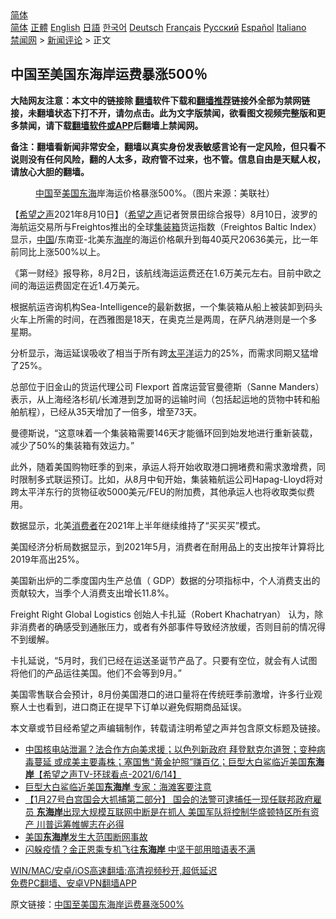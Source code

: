  <!-- 面包屑导航 --> <div class="breadcrumb"><!-- GTranslate: https://gtranslate.io/ -->  <div class="switcher notranslate">  <div class="selected">  <a href="#" onclick="return false;"> 简体</a>  </div>  <div class="option">  <a href="https://www.bannedbook.org" onclick="doGTranslate('zh-CN|zh-CN');jQuery('div.switcher div.selected a').html(jQuery(this).html());return false;" title="简体中文" class="nturl selected"> 简体</a>  <a href="https://www.bannedbook.org/zh-tw/" onclick="doGTranslate('zh-CN|zh-TW');jQuery('div.switcher div.selected a').html(jQuery(this).html());return false;" title="繁體中文" class="nturl"> 正體</a>  <a href="https://www.bannedbook.org/en/" onclick="doGTranslate('zh-CN|en');jQuery('div.switcher div.selected a').html(jQuery(this).html());return false;" title="English" class="nturl"> English</a>  <a href="https://www.bannedbook.org/ja/" onclick="doGTranslate('zh-CN|ja');jQuery('div.switcher div.selected a').html(jQuery(this).html());return false;" title="日本語" class="nturl"> 日語</a>  <a href="https://www.bannedbook.org/ko/" onclick="doGTranslate('zh-CN|ko');jQuery('div.switcher div.selected a').html(jQuery(this).html());return false;" title="한국어" class="nturl"> 한국어</a>  <a href="https://www.bannedbook.org/de/" onclick="doGTranslate('zh-CN|de');jQuery('div.switcher div.selected a').html(jQuery(this).html());return false;" title="Deutsch" class="nturl"> Deutsch</a>  <a href="https://www.bannedbook.org/fr/" onclick="doGTranslate('zh-CN|fr');jQuery('div.switcher div.selected a').html(jQuery(this).html());return false;" title="Français" class="nturl"> Français</a>  <a href="https://www.bannedbook.org/ru/" onclick="doGTranslate('zh-CN|ru');jQuery('div.switcher div.selected a').html(jQuery(this).html());return false;" title="Русский" class="nturl"> Русский</a>  <a href="https://www.bannedbook.org/es/" onclick="doGTranslate('zh-CN|es');jQuery('div.switcher div.selected a').html(jQuery(this).html());return false;" title="Español" class="nturl"> Español</a>  <a href="https://www.bannedbook.org/it/" onclick="doGTranslate('zh-CN|it');jQuery('div.switcher div.selected a').html(jQuery(this).html());return false;" title="Italiano" class="nturl"> Italiano</a>  </div>  </div>      <div class='breadcrumb-sub'><!-- Breadcrumb NavXT 6.3.0 --> <a href="https://www.bannedbook.org/" class="home">禁闻网</a> &gt; <a href="https://www.bannedbook.org/bnews/comments/" class="category">新闻评论</a> &gt; 正文</div></div><h2>中国至美国东海岸运费暴涨500％</h2> <p class="notice"><b>大陆网友注意：本文中的链接除 <a href="https://github.com/bannedbook/fanqiang" >翻墙</a>软件下载和<a href="https://github.com/killgcd/justmysocks/blob/master/README.md">翻墙推荐</a>链接外全部为禁网链接，未翻墙状态下打不开，请勿点击。此为文字版禁闻，欲看图文视频完整版和更多禁闻，请下载<a href="https://github.com/bannedbook/fanqiang">翻墙软件或APP</a>后翻墙上禁闻网。</p><p>备注：翻墙看新闻非常安全，翻墙以真实身份发表敏感言论有一定风险，但只看不说则没有任何风险，翻的人太多，政府管不过来，也不管。信息自由是天赋人权，请放心大胆的翻墙。</b></p>  <div class="entry"> <figure> <p><figcaption><a href="https://www.bannedbook.org/bnews/tag/%E4%B8%AD%E5%9B%BD/" class="st_tag internal_tag" rel="tag" title="标签 中国 下的日志">中国</a>至<a href="https://www.bannedbook.org/bnews/tag/%e7%be%8e%e5%9b%bd/" class="st_tag internal_tag" rel="tag" title="标签 美国 下的日志">美国</a><a href="https://www.bannedbook.org/bnews/tag/%e4%b8%9c%e6%b5%b7/" class="st_tag internal_tag" rel="tag" title="标签 东海 下的日志">东海</a>岸海运价格暴涨500%。（图片来源：美联社）</figcaption></figure> <p>【<span class='wp_keywordlink_affiliate'><a href="https://www.soundofhope.org" title="希望之声" target="_blank">希望之声</a></span>2021年8月10日】（<a href="https://www.bannedbook.org/bnews/tag/%e5%b8%8c%e6%9c%9b%e4%b9%8b%e5%a3%b0/" class="st_tag internal_tag" rel="tag" title="标签 希望之声 下的日志">希望之声</a>记者贺景田综合报导）8月10日，波罗的海航运交易所与Freightos推出的全球<a href="https://www.bannedbook.org/bnews/tag/%E9%9B%86%E8%A3%85%E7%AE%B1/" class="st_tag internal_tag" rel="tag" title="标签 集装箱 下的日志">集装箱</a>货运指数（Freightos Baltic Index）显示，<span class='wp_keywordlink_affiliate'><a href="https://www.bannedbook.org/" title="中国" target="_blank">中国</a></span>/东南亚-北美东<a href="https://www.bannedbook.org/bnews/tag/%E6%B5%B7%E5%B2%B8/" class="st_tag internal_tag" rel="tag" title="标签 海岸 下的日志">海岸</a>的海运价格飙升到每40英尺20636美元，比一年前同比上涨500%以上。</p> <p>《第一财经》报导称，8月2日，该航线海运运费还在1.6万美元左右。目前中欧之间的海运运费固定在近1.4万美元。</p> <p>根据航运咨询机构Sea-Intelligence的最新数据，一个集装箱从船上被装卸到码头火车上所需的时间，在西雅图是18天，在奥克兰是两周，在萨凡纳港则是一个多星期。</p> <p>分析显示，海运延误吸收了相当于所有跨<a href="https://www.bannedbook.org/bnews/tag/%e5%a4%aa%e5%b9%b3%e6%b4%8b/" class="st_tag internal_tag" rel="tag" title="标签 太平洋 下的日志">太平洋</a>运力的25%，而需求同期又猛增了25%。</p>  <p>总部位于旧金山的货运代理公司 Flexport 首席运营官曼德斯（Sanne Manders）表示，从上海经洛杉矶/长滩港到芝加哥的运输时间（包括起运地的货物中转和船舶航程），已经从35天增加了一倍多，增至73天。</p> <p>曼德斯说，“这意味着一个集装箱需要146天才能循环回到始发地进行重新装载，减少了50%的集装箱有效运力。”</p> <p>此外，随着美国购物旺季的到来，承运人将开始收取港口拥堵费和需求激增费，同时限制多式联运预订。比如，从8月中旬开始，集装箱航运公司Hapag-Lloyd将对跨太平洋东行的货物征收5000美元/FEU的附加费，其他承运人也将收取类似费用。</p> <p>数据显示，北美<a href="https://www.bannedbook.org/bnews/tag/%E6%B6%88%E8%B4%B9%E8%80%85/" class="st_tag internal_tag" rel="tag" title="标签 消费者 下的日志">消费者</a>在2021年上半年继续维持了“买买买”模式。</p>  <p>美国经济分析局数据显示，到2021年5月，消费者在耐用品上的支出按年计算将比2019年高出25%。</p> <p>美国新出炉的二季度国内生产总值（ GDP）数据的分项指标中，个人消费支出的贡献较大，当季个人消费支出增长11.8%。</p> <p>Freight Right Global Logistics 创始人卡扎延（Robert Khachatryan） 认为，除非消费者的确感受到通胀压力，或者有外部事件导致经济放缓，否则目前的情况得不到缓解。</p> <p>卡扎延说，“5月时，我们已经在运送圣诞节产品了。只要有空位，就会有人试图将他们的产品运往美国。他们不会等到9月。”</p>  <p>美国零售联合会预计，8月份美国港口的进口量将在传统旺季前激增，许多行业观察人士也看到，进口商正在提早下订单以避免假期商品延误。</p> <p>本文章或节目经希望之声编辑制作，转载请注明希望之声并包含原文标题及链接。 </p> <ul class='op-related-articles' title='相关阅读'> <li><a href='https://www.bannedbook.org/bnews/comments/20210615/1566771.html' target='_blank'>中国核电站泄漏？法合作方向美求援；以色列新政府 拜登默克尔道贺；变种病毒蔓延 或成美主要毒株；塞国售“黄金护照”赚百亿；巨型大白鲨临近美国<b>东海岸</b>【希望之声TV-环球看点-2021/6/14】</a></li> <li><a href='https://www.bannedbook.org/bnews/comments/20210614/1566253.html' target='_blank'>巨型大白鲨临近美国<b>东海岸</b> 专家：海滩客要注意</a></li> <li><a href='https://www.bannedbook.org/bnews/bannedvideo/20210131/1478549.html' target='_blank'>【1月27号白宫国会大抓捕第二部分】 国会的法警可逮捕任一现任联邦政府雇员 <b>东海岸</b>出现大规模互联网中断是在抓人 美国军队将控制华盛顿特区所有资产 川普运筹帷幄志在必得</a></li> <li><a href='https://www.bannedbook.org/bnews/worldnews/20210127/1476074.html' target='_blank'>美国<b>东海岸</b>发生大范围断网事故</a></li> <li><a href='https://www.bannedbook.org/bnews/comments/20201223/1453048.html' target='_blank'>闪躲疫情？金正恩乘专机飞往<b>东海岸</b> 中坚干部用暗语表不满</a></li> </ul> <p class="texttj"> <a href="https://github.com/bannedbook/fanqiang/wiki/V2ray%E6%9C%BA%E5%9C%BA" target="_blank">WIN/MAC/安卓/iOS高速翻墙:高清视频秒开,超低延迟</a><br/> <a href="https://github.com/bannedbook/fanqiang/wiki/%E7%A6%81%E9%97%BB%E7%BD%91%E5%AE%89%E5%8D%93%E7%BF%BB%E5%A2%99%E6%96%B0%E9%97%BBAPP" target="_blank">免费PC翻墙、安卓VPN翻墙APP</a></p><p>原文链接：<a class="src_link"  href="https://www.soundofhope.org/post/534167" target="_blank">中国至美国东海岸运费暴涨500%</a></p> <a name='sharetosocial'></a>  <div style="margin-bottom:5px;padding-bottom:5px;clear:both"> <div id="archive-pix-1" class="banner-ads"> <!-- AuctionX Display platform tag START --> <div id="26318x728x90x621x_ADSLOT2" clicktrack="%%CLICK_URL_ESC%%"></div> <!-- AuctionX Display platform tag END --> </div> <div id="archive-pix-2" class="banner-ads"> <!-- AuctionX Display platform tag START --> <div id="26315x300x250x621x_ADSLOT2" clicktrack="%%CLICK_URL_ESC%%"></div> <!-- AuctionX Display platform tag END --> </div> </div>  <div id="archive-pix-1" class="banner-ads"> <!-- AuctionX Display platform tag START --> <div id="26318x728x90x621x_ADSLOT3" clicktrack="%%CLICK_URL_ESC%%"></div> <!-- AuctionX Display platform tag END --> </div> </div><!--END ENTRY--> 